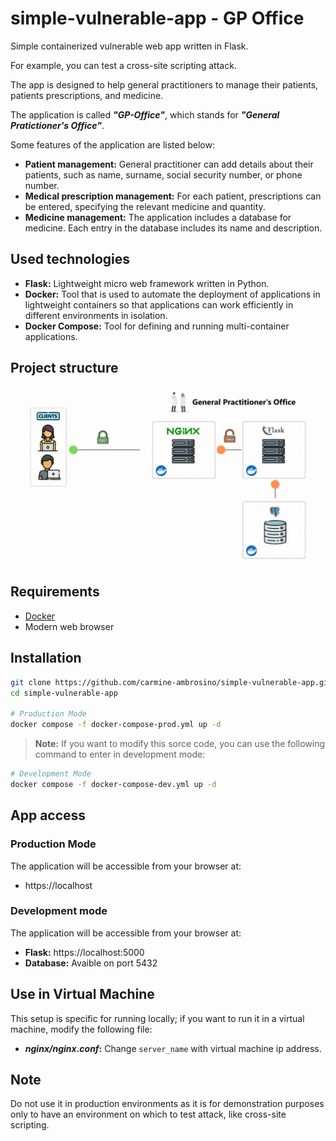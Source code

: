 # simple-vulnerable-app - GP Office
Simple containerized vulnerable web app written in Flask. 

For example, you can test a cross-site scripting attack.

The app is designed to help general practitioners to manage their patients, patients prescriptions, and medicine.

The application is called ***"GP-Office"***, which stands for ***"General Pratictioner's Office"***.

Some features of the application are listed below:
- **Patient management:** General practitioner can add details about their patients, such as name, surname, social security number, or phone number.
- **Medical prescription management:** For each patient, prescriptions can be entered, specifying the relevant medicine and quantity.
- **Medicine management:** The application includes a database for medicine. Each entry in the database includes its name and description.

## Used technologies
- **Flask:** Lightweight micro web framework written in Python.
- **Docker:** Tool that is used to automate the deployment of applications in lightweight containers so that applications can work efficiently in different environments in isolation.
- **Docker Compose:** Tool for defining and running multi-container applications.

## Project structure
![](./app/static/images/ProjectStructure.gif)

## Requirements
- [Docker](https://www.docker.com/)
- Modern web browser

## Installation
``` bash
git clone https://github.com/carmine-ambrosino/simple-vulnerable-app.git
cd simple-vulnerable-app

# Production Mode
docker compose -f docker-compose-prod.yml up -d
```
> **Note:** If you want to modify this sorce code, you can use the following command to enter in development mode:
``` bash
# Development Mode
docker compose -f docker-compose-dev.yml up -d
```

## App access
### Production Mode
The application will be accessible from your browser at:
- https://localhost

### Development mode
The application will be accessible from your browser at:
- **Flask:** https://localhost:5000
- **Database:** Avaible on port 5432

## Use in Virtual Machine
This setup is specific for running locally; if you want to run it in a
virtual machine, modify the following file:
- ***nginx/nginx.conf*:** Change `server_name` with virtual machine ip address. 

## Note
Do not use it in production environments as it is for demonstration purposes only to have an environment on which to test attack, like cross-site scripting.